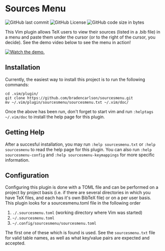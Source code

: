 # Sources Menu
<span style="nowrap">
  <img alt="GitHub last commit" src="https://img.shields.io/github/last-commit/bradencarlson/sourcesmenu">
  <img alt="GitHub License" src="https://img.shields.io/github/license/bradencarlson/sourcesmenu">
  <img alt="GitHub code size in bytes" src="https://img.shields.io/github/languages/code-size/bradencarlson/sourcesmenu">
</span>

This Vim plugin allows TeX users to view their sources (listed in a .bib file)
in a menu and paste them under the cursor (or to the right of the cursor, you
decide). See the demo video below to see the menu in action!

[![Watch the
demo.](https://img.youtube.com/vi/ieA-VIerV/0.jpg)](https://youtu.be/ieA-VIeRV_U)

## Installation

Currently, the easiest way to install this project is to run the following
commands: 
```
cd .vim/plugin/
git clone https://github.com/bradencarlson/sourcesmenu.git
mv ~/.vim/plugin/sourcesmenu/sourcesmenu.txt ~/.vim/doc/
```
Once the above has been run, don't forget to start vim and run 
`:helptags ~/.vim/doc` to install the help page for this plugin. 

## Getting Help

After a succesful installation, you may run `:help sourcesmenu.txt` or `:help
sourcesmenu` to read the help page for this plugin. You can also run 
`:help sourcesmenu-config` and `:help sourcesmenu-keymappings` for more specific
information. 

## Configuration

Configuring this plugin is done with a TOML file and can be performed on a project 
by project basis (i.e. if
there are several directories in which you have TeX files, and each has it's own
BibTeX file) or on a per user basis. This plugin looks for a sourcesmenu.toml
file in the following order
1. `./.sourcesmenu.toml` (working directory where Vim was started)
2. `~/.sourcesmenu.toml`
3. `~/.config/sourcesmenu/sourcesmenu.toml`

The first one of these which is found is used. See the `sourcesmenu.txt` file
for valid table names, as well as what key/value pairs are expected and
accepted. 
